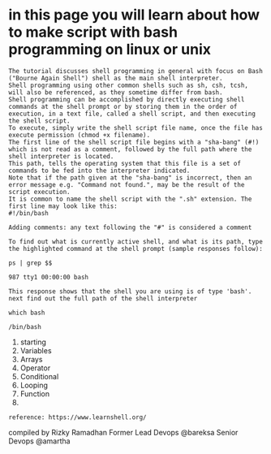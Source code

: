 # in this page you will learn about how to make script with bash programming on linux or unix

```
The tutorial discusses shell programming in general with focus on Bash ("Bourne Again Shell") shell as the main shell interpreter. 
Shell programming using other common shells such as sh, csh, tcsh, will also be referenced, as they sometime differ from bash.
Shell programming can be accomplished by directly executing shell commands at the shell prompt or by storing them in the order of execution, in a text file, called a shell script, and then executing the shell script. 
To execute, simply write the shell script file name, once the file has execute permission (chmod +x filename).
The first line of the shell script file begins with a "sha-bang" (#!) 
which is not read as a comment, followed by the full path where the shell interpreter is located. 
This path, tells the operating system that this file is a set of commands to be fed into the interpreter indicated. 
Note that if the path given at the "sha-bang" is incorrect, then an error message e.g. "Command not found.", may be the result of the script execution. 
It is common to name the shell script with the ".sh" extension. The first line may look like this:
#!/bin/bash

Adding comments: any text following the "#" is considered a comment

To find out what is currently active shell, and what is its path, type the highlighted command at the shell prompt (sample responses follow):

ps | grep $$

987 tty1 00:00:00 bash

This response shows that the shell you are using is of type 'bash'. next find out the full path of the shell interpreter

which bash

/bin/bash
```
1. starting
2. Variables
2. Arrays
3. Operator
5. Conditional
6. Looping
7. Function
8. 

```
reference: https://www.learnshell.org/
```
compiled by Rizky Ramadhan 
Former Lead Devops @bareksa
Senior Devops @amartha 